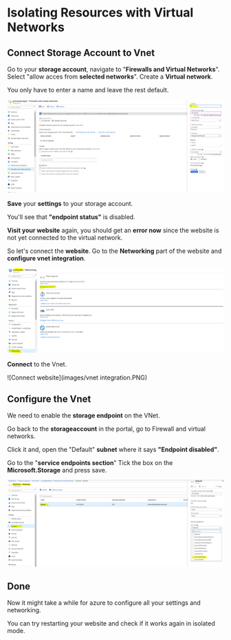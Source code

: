 # Isolating Resources with Virtual Networks



## Connect Storage Account to Vnet

Go to your **storage account**, navigate to "**Firewalls and Virtual Networks**". Select "allow acces from **selected networks**".  Create a **Virtual network**. 

You only have to enter a name and leave the rest default.

![Create vnet](images/create-vnet-png.PNG)

**Save** your **settings** to your storage account.

You'll see that **"endpoint status"** is disabled.



**Visit your website** again, you should get an **error now** since the website is not yet connected to the virtual network.



So let's connect the **website**. Go to the **Networking** part of the website and **configure vnet integration**.

![Connect website](images/website-networking.PNG)



**Connect** to the Vnet.

![Connect website](images/vnet integration.PNG)

## Configure the Vnet

We need to enable the **storage endpoint** on the VNet.

Go back to the **storageaccount** in the portal, go to Firewall and virtual networks.

Click it and, open the "Default" **subnet** where it says **"Endpoint disabled"**.

Go to the "**service endpoints section**"
Tick the box on the **Microsoft.Storage** and press save.

![enable service enpoint](images/enable-service-endpoint.PNG)



## Done

Now it might take a while for azure to configure all your settings and networking.

You can try restarting your website and check if it works again in isolated mode.